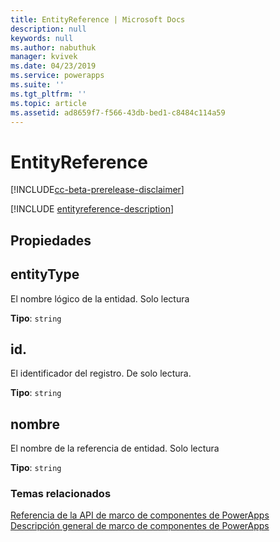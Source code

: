 ```yaml
---
title: EntityReference | Microsoft Docs
description: null
keywords: null
ms.author: nabuthuk
manager: kvivek
ms.date: 04/23/2019
ms.service: powerapps
ms.suite: ''
ms.tgt_pltfrm: ''
ms.topic: article
ms.assetid: ad8659f7-f566-43db-bed1-c8484c114a59
---
```


# <a name="entityreference"></a>EntityReference

[!INCLUDE[cc-beta-prerelease-disclaimer](../../../includes/cc-beta-prerelease-disclaimer.md)]

[!INCLUDE [entityreference-description](includes/entityreference-description.md)]

## <a name="properties"></a>Propiedades

## <a name="entitytype"></a>entityType

El nombre lógico de la entidad. Solo lectura

**Tipo**: `string`

## <a name="id"></a>id.

El identificador del registro. De solo lectura.

**Tipo**: `string`

## <a name="name"></a>nombre

El nombre de la referencia de entidad. Solo lectura

**Tipo**: `string`

### <a name="related-topics"></a>Temas relacionados

[Referencia de la API de marco de componentes de PowerApps](../reference/index.md)<br/>
[Descripción general de marco de componentes de PowerApps](../overview.md)